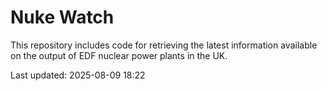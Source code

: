 # Nuke Watch

This repository includes code for retrieving the latest information available on the output of EDF nuclear power plants in the UK.

Last updated: 2025-08-09 18:22